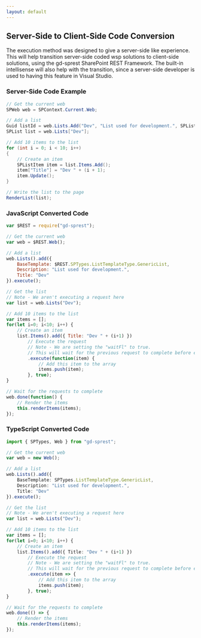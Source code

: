 ```yaml
---
layout: default
---
```

## Server-Side to Client-Side Code Conversion
The execution method was designed to give a server-side like experience. This will help transition server-side coded wsp solutions to client-side solutions, using the gd-sprest SharePoint REST Framework. The built-in intellisense will also help with the transition, since a server-side developer is used to having this feature in Visual Studio.

### Server-Side Code Example
```cs
// Get the current web
SPWeb web = SPContext.Current.Web;

// Add a list
Guid listId = web.Lists.Add("Dev", "List used for development.", SPListTemplateType.GenericList);
SPList list = web.Lists["Dev"];

// Add 10 items to the list
for (int i = 0; i < 10; i++)
{
    // Create an item
    SPListItem item = list.Items.Add();
    item["Title"] = "Dev " + (i + 1);
    item.Update();
}

// Write the list to the page
RenderList(list);
```

### JavaScript Converted Code
```js
var $REST = require("gd-sprest");

// Get the current web
var web = $REST.Web();

// Add a list
web.Lists().add({
    BaseTemplate: $REST.SPTypes.ListTemplateType.GenericList,
    Description: "List used for development.",
    Title: "Dev"
}).execute();

// Get the list
// Note - We aren't executing a request here
var list = web.Lists("Dev");

// Add 10 items to the list
var items = [];
for(let i=0; i<10; i++) {
    // Create an item
    list.Items().add({ Title: "Dev " + (i+1) })
        // Execute the request
        // Note - We are setting the "waitFl" to true.
        // This will wait for the previous request to complete before executing.
        .execute(function(item) {
            // Add this item to the array
            items.push(item);
        }, true);
}

// Wait for the requests to complete
web.done(function() {
    // Render the items
    this.renderItems(items);
});
```

### TypeScript Converted Code
```ts
import { SPTypes, Web } from "gd-sprest";

// Get the current web
var web = new Web();

// Add a list
web.Lists().add({
    BaseTemplate: SPTypes.ListTemplateType.GenericList,
    Description: "List used for development.",
    Title: "Dev"
}).execute();

// Get the list
// Note - We aren't executing a request here
var list = web.Lists("Dev");

// Add 10 items to the list
var items = [];
for(let i=0; i<10; i++) {
    // Create an item
    list.Items().add({ Title: "Dev " + (i+1) })
        // Execute the request
        // Note - We are setting the "waitFl" to true.
        // This will wait for the previous request to complete before executing.
        .execute(item => {
            // Add this item to the array
            items.push(item);
        }, true);
}

// Wait for the requests to complete
web.done(() => {
    // Render the items
    this.renderItems(items);
});
```